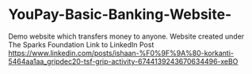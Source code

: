 # YouPay-Basic-Banking-Website-
Demo website which transfers money to anyone. Website created under The Sparks Foundation
Link to LinkedIn Post https://www.linkedin.com/posts/ishaan-%F0%9F%9A%80-korkanti-5464aa1aa_gripdec20-tsf-grip-activity-6744139243670634496-xeBO
